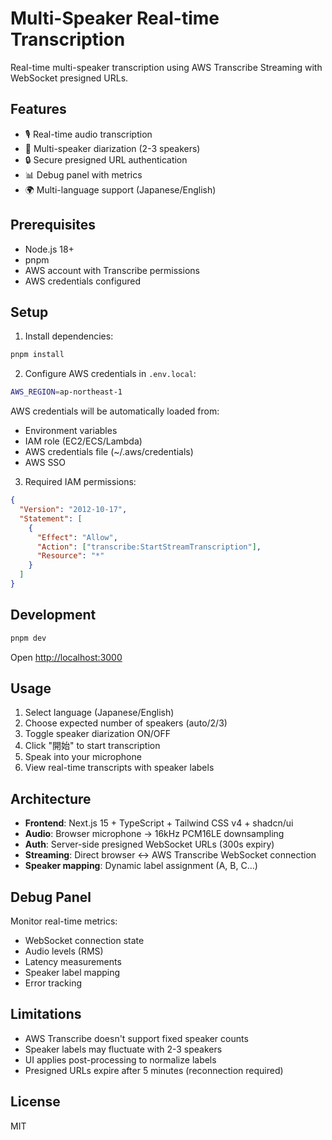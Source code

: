 # Multi-Speaker Real-time Transcription

Real-time multi-speaker transcription using AWS Transcribe Streaming with WebSocket presigned URLs.

## Features

- 🎙️ Real-time audio transcription
- 👥 Multi-speaker diarization (2-3 speakers)
- 🔒 Secure presigned URL authentication
- 📊 Debug panel with metrics
- 🌍 Multi-language support (Japanese/English)

## Prerequisites

- Node.js 18+
- pnpm
- AWS account with Transcribe permissions
- AWS credentials configured

## Setup

1. Install dependencies:
```bash
pnpm install
```

2. Configure AWS credentials in `.env.local`:
```bash
AWS_REGION=ap-northeast-1
```

AWS credentials will be automatically loaded from:
- Environment variables
- IAM role (EC2/ECS/Lambda)
- AWS credentials file (~/.aws/credentials)
- AWS SSO

3. Required IAM permissions:
```json
{
  "Version": "2012-10-17",
  "Statement": [
    {
      "Effect": "Allow",
      "Action": ["transcribe:StartStreamTranscription"],
      "Resource": "*"
    }
  ]
}
```

## Development

```bash
pnpm dev
```

Open [http://localhost:3000](http://localhost:3000)

## Usage

1. Select language (Japanese/English)
2. Choose expected number of speakers (auto/2/3)
3. Toggle speaker diarization ON/OFF
4. Click "開始" to start transcription
5. Speak into your microphone
6. View real-time transcripts with speaker labels

## Architecture

- **Frontend**: Next.js 15 + TypeScript + Tailwind CSS v4 + shadcn/ui
- **Audio**: Browser microphone → 16kHz PCM16LE downsampling
- **Auth**: Server-side presigned WebSocket URLs (300s expiry)
- **Streaming**: Direct browser ↔ AWS Transcribe WebSocket connection
- **Speaker mapping**: Dynamic label assignment (A, B, C...)

## Debug Panel

Monitor real-time metrics:
- WebSocket connection state
- Audio levels (RMS)
- Latency measurements
- Speaker label mapping
- Error tracking

## Limitations

- AWS Transcribe doesn't support fixed speaker counts
- Speaker labels may fluctuate with 2-3 speakers
- UI applies post-processing to normalize labels
- Presigned URLs expire after 5 minutes (reconnection required)

## License

MIT